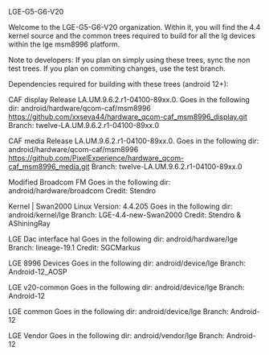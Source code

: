 LGE-G5-G6-V20

Welcome to the LGE-G5-G6-V20 organization. Within it, you will find the 4.4 kernel source and the common trees required to build for all the lg devices within the lge msm8996 platform. 

Note to developers:
If you plan on simply using these trees, sync the non test trees. If you plan on commiting changes, use the test branch. 


Dependencies required for building with these trees (android 12+):

CAF display
Release LA.UM.9.6.2.r1-04100-89xx.0.
Goes in the following dir: android/hardware/qcom-caf/msm8996
https://github.com/xxseva44/hardware_qcom-caf_msm8996_display.git
Branch: twelve-LA.UM.9.6.2.r1-04100-89xx.0

CAF media
Release LA.UM.9.6.2.r1-04100-89xx.0.
Goes in the following dir: android/hardware/qcom-caf/msm8996
https://github.com/PixelExperience/hardware_qcom-caf_msm8996_media.git
Branch: twelve-LA.UM.9.6.2.r1-04100-89xx.0

Modified Broadcom FM
Goes in the following dir: android/hardware/broadcom
Credit: Stendro

Kernel | Swan2000 Linux Version: 4.4.205
Goes in the following dir: android/kernel/lge
Branch: LGE-4.4-new-Swan2000
Credit: Stendro & AShiningRay

LGE Dac interface hal
Goes in the following dir: android/hardware/lge
Branch: lineage-19.1
Credit: SGCMarkus

LGE 8996 Devices
Goes in the following dir: android/device/lge
Branch: Android-12_AOSP

LGE v20-common
Goes in the following dir: android/device/lge
Branch: Android-12

LGE common
Goes in the following dir: android/device/lge
Branch: Android-12

LGE Vendor
Goes in the following dir: android/vendor/lge
Branch: Android-12
